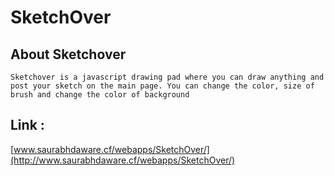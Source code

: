 # SketchOver

## About Sketchover 
 	Sketchover is a javascript drawing pad where you can draw anything and post your sketch on the main page. You can change the color, size of brush and change the color of background
	
## Link : 
[www.saurabhdaware.cf/webapps/SketchOver/](http://www.saurabhdaware.cf/webapps/SketchOver/)
